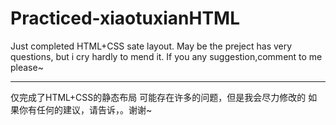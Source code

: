# Practiced-xiaotuxianHTML

Just completed HTML+CSS sate layout.
May be the preject has very questions, but i cry hardly to mend it.
If you any suggestion,comment to me please~

-----------------
仅完成了HTML+CSS的静态布局
可能存在许多的问题，但是我会尽力修改的
如果你有任何的建议，请告诉，。谢谢~
